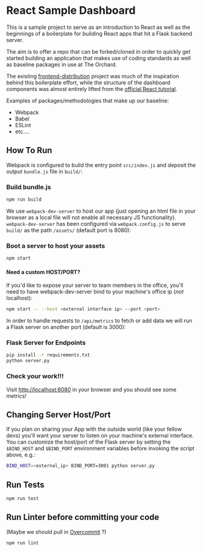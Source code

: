 # React Sample Dashboard

This is a sample project to serve as an introduction to React as well as
the beginnings of a boilerplate for building React apps that hit a Flask
backend server.

The aim is to offer a repo that can be forked/cloned in order to
quickly get started building an application that makes use of coding
standards as well as baseline packages in use at The Orchard.

The existing
[frontend-distribution](https://github.com/theorchard/frontend-distribution)
project was much of the inspiration behind this boilerplate effort, while the
structure of the dashboard components was almost entirely lifted from the
[official React tutorial](http://facebook.github.io/react/docs/tutorial.html).

Examples of packages/methodologies that make up our baseline:

- Webpack
- Babel
- ESLint
- etc....

## How To Run ##

Webpack is configured to build the entry point `src/index.js` and deposit the
output `bundle.js` file in `build/`:

### Build bundle.js ###

```sh
npm run build
```

We use `webpack-dev-server` to host our app (just opening an html file in your
browser as a local file will not enable all necessary JS functionality).
`webpack-dev-server` has been configured via `webpack.config.js` to serve
`build/` as the path `/assets/` (default port is 8080):

### Boot a server to host your assets ###

```sh
npm start
```

#### Need a custom HOST/PORT? ####
If you'd like to expose your server to team members in the office, you'll need
to have webpack-dev-server bind to your machine's office ip (_not_ localhost):

```sh
npm start -- --host <external interface ip> --port <port>
```

In order to handle requests to `/api/metrics` to fetch or add data we will run
a Flask server on another port (default is 3000):

### Flask Server for Endpoints ###

```sh
pip install -r requirements.txt
python server.py
```

### Check your work!!! ###

Visit
[http://localhost:8080](http://localhost:8080) in your browser and you should see some metrics!

## Changing Server Host/Port ##

If you plan on sharing your App with the outside world (like your fellow devs)
you'll want your server to listen on your machine's external interface. You can
customize the host/port of the Flask server by setting the `$BIND_HOST` and
`$BIND_PORT` environment variables before invoking the script above, e.g.:

```sh
BIND_HOST=<external_ip> BIND_PORT=3001 python server.py
```

## Run Tests

```sh
npm run test
```

## Run Linter before committing your code
(Maybe we should pull in [Overcommit](https://github.com/brigade/overcommit) ?)

```sh
npm run lint
```
